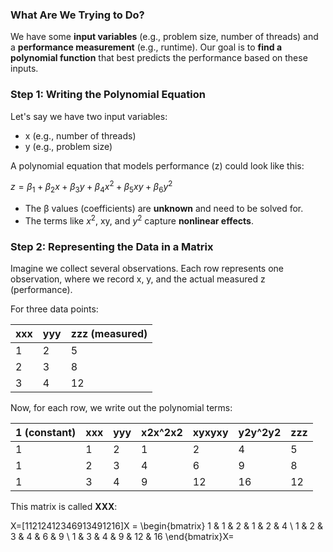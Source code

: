 ### **What Are We Trying to Do?**

We have some **input variables** (e.g., problem size, number of threads) and a **performance measurement** (e.g., runtime). Our goal is to **find a polynomial function** that best predicts the performance based on these inputs.

### **Step 1: Writing the Polynomial Equation**

Let's say we have two input variables:

- x (e.g., number of threads)
- y (e.g., problem size)

A polynomial equation that models performance (z) could look like this:

$z = \beta_1 + \beta_2 x + \beta_3 y + \beta_4 x^2 + \beta_5 xy + \beta_6 y^2$

- The β values (coefficients) are **unknown** and need to be solved for.
- The terms like $x^2$, xy, and $y^2$ capture **nonlinear effects**.

### **Step 2: Representing the Data in a Matrix**

Imagine we collect several observations. Each row represents one observation, where we record x, y, and the actual measured z (performance).

For three data points:

|xxx|yyy|zzz (measured)|
|---|---|---|
|1|2|5|
|2|3|8|
|3|4|12|

Now, for each row, we write out the polynomial terms:

|1 (constant)|xxx|yyy|x2x^2x2|xyxyxy|y2y^2y2|zzz|
|---|---|---|---|---|---|---|
|1|1|2|1|2|4|5|
|1|2|3|4|6|9|8|
|1|3|4|9|12|16|12|

This matrix is called **XXX**:

X=[11212412346913491216]X = \begin{bmatrix} 1 & 1 & 2 & 1 & 2 & 4 \\ 1 & 2 & 3 & 4 & 6 & 9 \\ 1 & 3 & 4 & 9 & 12 & 16 \end{bmatrix}X=